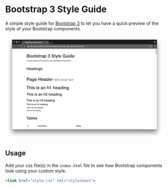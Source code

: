 # Bootstrap 3 Style Guide

A simple style guide for [Bootstrap 3](http://getbootstrap.com/) to let you have a quick preview of the style of your Bootstrap components.


![](screenshot.png)

## Usage

Add your css file(s) in the ``index.html`` file to see how Bootstrap components look using your custom style.

``` html
<link href="style.css" rel="stylesheet">
```
